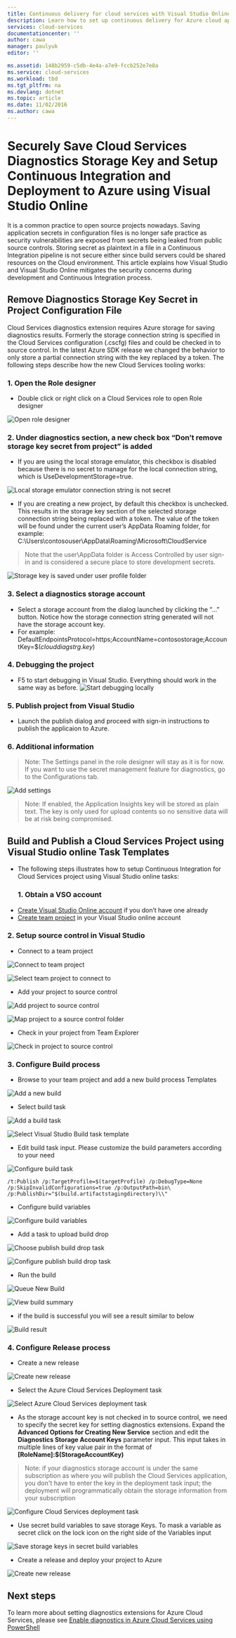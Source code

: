 ```yaml
---
title: Continuous delivery for cloud services with Visual Studio Online | Microsoft Docs
description: Learn how to set up continuous delivery for Azure cloud apps without saving diagnostics storage key to the service configuration files
services: cloud-services
documentationcenter: ''
author: cawa
manager: paulyuk
editor: ''

ms.assetid: 148b2959-c5db-4e4a-a7e9-fccb252e7e8a
ms.service: cloud-services
ms.workload: tbd
ms.tgt_pltfrm: na
ms.devlang: dotnet
ms.topic: article
ms.date: 11/02/2016
ms.author: cawa
---
```

# Securely Save Cloud Services Diagnostics Storage Key and Setup Continuous Integration and Deployment to Azure using Visual Studio Online
 It is a common practice to open source projects nowadays. Saving application secrets in configuration files is no longer safe practice as security vulnerabilities are exposed from secrets being leaked from public source controls. Storing secret as plaintext in a file in a Continuous Integration pipeline is not secure either since build servers could be shared resources on the Cloud environment. This article explains how Visual Studio and Visual Studio Online mitigates the security concerns during development and Continuous Integration process.

## Remove Diagnostics Storage Key Secret in Project Configuration File
Cloud Services diagnostics extension requires Azure storage for saving diagnostics results. Formerly the storage connection string is specified in the Cloud Services configuration (.cscfg) files and could be checked in to source control. In the latest Azure SDK release we changed the behavior to only store a partial connection string with the key replaced by a token. The following steps describe how the new Cloud Services tooling works:

### 1. Open the Role designer
* Double click or right click on a Cloud Services role to open Role designer

![Open role designer][0]

### 2. Under diagnostics section, a new check box “Don’t remove storage key secret from project” is added
* If you are using the local storage emulator, this checkbox is disabled because there is no secret to manage for the local connection string, which is UseDevelopmentStorage=true.

![Local storage emulator connection string is not secret][1]

* If you are creating a new project, by default this checkbox is unchecked. This results in the storage key section of the selected storage connection string being replaced with a token. The value of the token will be found under the current user’s AppData Roaming folder, for example:
  C:\Users\contosouser\AppData\Roaming\Microsoft\CloudService

> Note that the user\AppData folder is Access Controlled by user sign-in and is considered a secure place to store development secrets.
> 
> 

![Storage key is saved under user profile folder][2]

### 3. Select a diagnostics storage account
* Select a storage account from the dialog launched by clicking the “…” button. Notice how the storage connection string generated will not have the storage account key.
* For example:
  DefaultEndpointsProtocol=https;AccountName=contosostorage;AccountKey=$(*clouddiagstrg.key*)

### 4.    Debugging the project
* F5 to start debugging in Visual Studio. Everything should work in the same way as before.
  ![Start debugging locally][3]

### 5. Publish project from Visual Studio
* Launch the publish dialog and proceed with sign-in instructions to publish the applicaion to Azure.

### 6. Additional information
> Note: The Settings panel in the role designer will stay as it is for now. If you want to use the secret management feature for diagnostics, go to the Configurations tab.
> 
> 

![Add settings][4]

> Note: If enabled, the Application Insights key will be stored as plain text. The key is only used for upload contents so no sensitive data will be at risk being compromised.
> 
> 

## Build and Publish a Cloud Services Project using Visual Studio online Task Templates
* The following steps illustrates how to setup Continuous Integration for Cloud Services project using Visual Studio online tasks:
  ### 1.    Obtain a VSO account
* [Create Visual Studio Online account][Create Visual Studio Online account] if you don’t have one already
* [Create team project][Create team project] in your Visual Studio online account

### 2.    Setup source control in Visual Studio
* Connect to a team project

![Connect to team project][5]

![Select team project to connect to][6]

* Add your project to source control

![Add project to source control][7]

![Map project to a source control folder][8]

* Check in your project from Team Explorer

![Check in project to source control][9]

### 3.    Configure Build process
* Browse to your team project and add a new build process Templates

![Add a new build][10]

* Select build task

![Add a build task][11]

![Select Visual Studio Build task template][12]

* Edit build task input. Please customize the build parameters according to your need

![Configure build task][13]

`/t:Publish /p:TargetProfile=$(targetProfile) /p:DebugType=None /p:SkipInvalidConfigurations=true /p:OutputPath=bin\ /p:PublishDir="$(build.artifactstagingdirectory)\\"`

* Configure build variables

![Configure build variables][14]

* Add a task to upload build drop

![Choose publish build drop task][15]

![Configure publish build drop task][16]

* Run the build

![Queue New Build][17]

![View build summary][18]

* if the build is successful you will see a result similar to below

![Build result][19]

### 4.    Configure Release process
* Create a new release

![Create new release][20]

* Select the Azure Cloud Services Deployment task

![Select Azure Cloud Services deployment task][21]

* As the storage account key is not checked in to source control, we need to specify the secret key for setting diagnostics extensions. Expand the **Advanced Options for Creating New Service** section and edit the **Diagnostics Storage Account Keys** parameter input. This input takes in multiple lines of key value pair in the format of **[RoleName]:$(StorageAccountKey)**

> Note: if your diagnostics storage account is under the same subscription as where you will publish the Cloud Services application, you don't have to enter the key in the deployment task input; the deployment will programmatically obtain the storage information from your subscription
> 
> 

![Configure Cloud Services deployment task][22]

* Use secret build variables to save storage Keys. To mask a variable as secret click on the lock icon on the right side of the Variables input

![Save storage keys in secret build variables][23]

* Create a release and deploy your project to Azure

![Create new release][24]

## Next steps
To learn more about setting diagnostics extensions for Azure Cloud Services, please see [Enable diagnostics in Azure Cloud Services using PowerShell][Enable diagnostics in Azure Cloud Services using PowerShell]

[Create Visual Studio Online account]:https://www.visualstudio.com/team-services/
[Create team project]: https://www.visualstudio.com/it-it/docs/setup-admin/team-services/connect-to-visual-studio-team-services
[Enable diagnostics in Azure Cloud Services using PowerShell]:https://azure.microsoft.com/en-us/documentation/articles/cloud-services-diagnostics-powershell/

[0]: ./media/cloud-services-vs-ci/vs-01.png
[1]: ./media/cloud-services-vs-ci/vs-02.png
[2]: ./media/cloud-services-vs-ci/file-01.png
[3]: ./media/cloud-services-vs-ci/vs-03.png
[4]: ./media/cloud-services-vs-ci/vs-04.png
[5]: ./media/cloud-services-vs-ci/vs-05.png
[6]: ./media/cloud-services-vs-ci/vs-06.png
[7]: ./media/cloud-services-vs-ci/vs-07.png
[8]: ./media/cloud-services-vs-ci/vs-08.png
[9]: ./media/cloud-services-vs-ci/vs-09.png
[10]: ./media/cloud-services-vs-ci/vso-01.png
[11]: ./media/cloud-services-vs-ci/vso-02.png
[12]: ./media/cloud-services-vs-ci/vso-03.png
[13]: ./media/cloud-services-vs-ci/vso-04.png
[14]: ./media/cloud-services-vs-ci/vso-05.png
[15]: ./media/cloud-services-vs-ci/vso-06.png
[16]: ./media/cloud-services-vs-ci/vso-07.png
[17]: ./media/cloud-services-vs-ci/vso-08.png
[18]: ./media/cloud-services-vs-ci/vso-09.png
[19]: ./media/cloud-services-vs-ci/vso-10.png
[20]: ./media/cloud-services-vs-ci/vso-11.png
[21]: ./media/cloud-services-vs-ci/vso-12.png
[22]: ./media/cloud-services-vs-ci/vso-13.png
[23]: ./media/cloud-services-vs-ci/vso-14.png
[24]: ./media/cloud-services-vs-ci/vso-15.png
